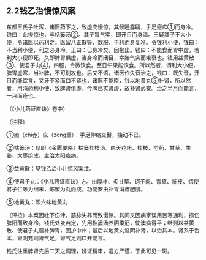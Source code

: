 ## 2.2钱乙治慢惊风案

东都王氏子吐泻，诸医药下之，致虚变慢惊，其候睡露睛，手足瘛疭①而身冷。钱曰：此慢惊也，与栝篓汤②。其子胃气实，即开目而身温。王疑其子不大小便，令诸医以药利之。医留八正散等，数服，不利而身复冷。令钱利小便，钱曰：不当利小便，利之必身冷。王曰：已身冷矣，因抱出。钱曰：不能食而胃中虚，若利大小便即死。久即脾胃俱虚，当身冷而闭目，幸胎气实而难衰也。钱用益黄散③、使君子丸④，四服，令微饮食。至日午果能饮食。所以然者，谓利大小便，脾胃虚寒，当补脾，不可别攻也。后又不语，诸医作失音治之，钱曰：既失音，开目而能饮食，又牙不紧而口不紧也，诸医不能晓，钱以地黄丸⑤补肾，所以然者，用清药利小便，致脾肾俱虚，今脾已实肾虚，故补肾必安。治之半月而能言，一月而痊也。

（《小儿药证直诀》卷中）

〔注释〕

①癒（chi赤）疭（zòng重）：手足伸缩交替，抽动不已。

②枯篓汤：疑即《金匮要略》枯篓桂枝汤。由天花粉、桂枝、芍药、甘草、生姜、大枣组成。主治太阳痉病。

③益黄散：见钱乙治小儿惊风案注。

④使君子丸：《小儿药证直诀》方。由厚朴、炙甘草、诃子肉、青黛、陈皮、煨使君子仁等为细末，炼蜜为丸而成。功能安虫补胃消疳肥肌。

⑤地黄丸：即六味地黄丸

〔评按〕本案因吐下伤津，筋脉失养而致慢惊。其间又因病家误用苦寒通利，损伤脾阳而致身冷。钱氏处变若定，先用梏篓汤养阴柔筋，使澳疯得平；继则以益黄散、使君子丸温补脾胃，固护中州；最后以地黄丸滋阴补肾，以治其本。肾系于舌本，肾阴充则肾气足，肾气足则口开能言。

钱氏注重脾肾先后二天之调理，辨证精审，遣方严谨，于此可见一斑。
